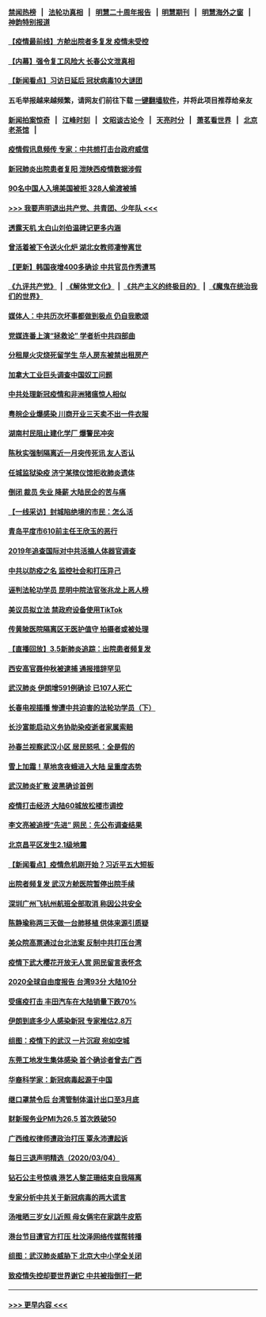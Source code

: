 #### [禁闻热榜](热点新闻.md?=0)  &nbsp;&nbsp;|&nbsp;&nbsp; [法轮功真相](https://github.com/gfw-breaker/truth/blob/master/README.md?=0) &nbsp;&nbsp;|&nbsp;&nbsp; [明慧二十周年报告](https://github.com/gfw-breaker/mh-reports/blob/master/README.md?=0) &nbsp;&nbsp;|&nbsp;&nbsp;[明慧期刊](https://github.com/gfw-breaker/mh-qikan) &nbsp;&nbsp;|&nbsp;&nbsp; [明慧海外之窗](https://github.com/gfw-breaker/mh-news/blob/master/README.md?=0) &nbsp;&nbsp;|&nbsp;&nbsp; [神韵特别报道](https://github.com/gfw-breaker/mh-news/blob/master/shenyun.md?=0)
#### [【疫情最前线】方舱出院者多复发 疫情未受控](../pages/nsc413/n11918637.md?t=03061032) 
#### [【内幕】强令复工风险大 长春公文泄真相](../pages/nsc413/n11915640.md?t=03061032) 
#### [【新闻看点】习访日延后 冠状病毒10大谜团](../pages/nsc413/n11918067.md?t=03061032) 
#### 五毛举报越来越频繁，请网友们前往下载 [一键翻墙软件](https://github.com/gfw-breaker/ssr-accounts)，并将此项目推荐给亲友
#### [新闻拍案惊奇](https://github.com/gfw-breaker/banned-news/blob/master/pages/link4.md) &nbsp;&nbsp;|&nbsp;&nbsp; [江峰时刻](https://github.com/gfw-breaker/banned-news/blob/master/pages/link4.md) &nbsp;&nbsp;|&nbsp;&nbsp; [文昭谈古论今](https://github.com/gfw-breaker/banned-news/blob/master/pages/link4.md) &nbsp;&nbsp;|&nbsp;&nbsp; [天亮时分](https://github.com/gfw-breaker/banned-news/blob/master/pages/link4.md) &nbsp;&nbsp;|&nbsp;&nbsp; [萧茗看世界](https://github.com/gfw-breaker/banned-news/blob/master/pages/link4.md) &nbsp;&nbsp;|&nbsp;&nbsp; [北京老茶馆](https://github.com/gfw-breaker/banned-news/blob/master/pages/link4.md) &nbsp;&nbsp;|&nbsp;&nbsp; 
#### [疫情假讯息频传 专家：中共想打击台政府威信](../pages/nsc413/n11917670.md?t=03061032) 
#### [新冠肺炎出院患者复阳 泄陕西疫情数据涉假](../pages/nsc413/n11918259.md?t=03061032) 
#### [90名中国人入境美国被拒 328人偷渡被捕](../pages/nsc413/n11918378.md?t=03061032) 
#### [>>> 我要声明退出共产党、共青团、少年队 <<<](https://github.com/begood0513/goodnews/blob/master/quit/letter.md) 
#### [透露天机 太白山刘伯温碑记更多内涵](../pages/nsc413/n11918136.md?t=03061032) 
#### [曾活着被下令送火化炉 湖北女教师凄惨离世](../pages/nsc413/n11917920.md?t=03061032) 
#### [【更新】韩国夜增400多确诊 中共官员作秀遭骂](../pages/nsc413/n11890652.md?t=03061032) 
#### [《九评共产党》](https://github.com/begood0513/9ping.md/blob/master/README.md) &nbsp;|&nbsp; [《解体党文化》](../../../../jtdwh.md/blob/master/README.md)  &nbsp;|&nbsp; [《共产主义的终极目的》](../../../../gczydzjmd.md/blob/master/README.md) &nbsp;|&nbsp; [《魔鬼在统治我们的世界》](../../../../mgztzwmdsj.md/blob/master/README.md) 
#### [媒体人：中共历次坏事都做到极点 仍自我歌颂](../pages/nsc413/n11918066.md?t=03061032) 
#### [党媒连番上演“拯救论” 学者析中共四部曲](../pages/nsc413/n11918131.md?t=03061032) 
#### [分租屋火灾烧死留学生 华人房东被禁出租房产](../pages/nsc413/n11918099.md?t=03061032) 
#### [加拿大工业巨头调查中国奴工问题](../pages/nsc413/n11918115.md?t=03061032) 
#### [中共处理新冠疫情和非洲猪瘟惊人相似](../pages/nsc413/n11918081.md?t=03061032) 
#### [粤皖企业爆感染 川商开业三天卖不出一件衣服](../pages/nsc413/n11918013.md?t=03061032) 
#### [湖南村民阻止建化学厂 爆警民冲突](../pages/nsc413/n11917997.md?t=03061032) 
#### [陈秋实强制隔离近一月突传死讯 友人否认](../pages/nsc413/n11917742.md?t=03061032) 
#### [任城监狱染疫 济宁某殡仪馆拒收肺炎遗体](../pages/nsc413/n11917871.md?t=03061032) 
#### [倒闭 裁员 失业 降薪 大陆民企的苦与痛](../pages/nsc413/n11917912.md?t=03061032) 
#### [【一线采访】封城陷绝境的市民：怎么活](../pages/nsc413/n11917765.md?t=03061032) 
#### [青岛平度市610前主任王欣玉的恶行](../pages/nsc413/n11912429.md?t=03061032) 
#### [2019年追查国际对中共活摘人体器官调查](../pages/nsc413/n11917733.md?t=03061032) 
#### [中共以防疫之名 监控社会和打压异己](../pages/nsc413/n11917718.md?t=03061032) 
#### [诬判法轮功学员 昆明中院法官张兆龙上恶人榜](../pages/nsc413/n11911958.md?t=03061032) 
#### [美议员拟立法 禁政府设备使用TikTok](../pages/nsc413/n11917577.md?t=03061032) 
#### [传黄陂医院隔离区无医护值守 拍摄者或被处理](../pages/nsc413/n11917384.md?t=03061032) 
#### [【直播回放】3.5新肺炎追踪：出院患者频复发](../pages/nsc413/n11917459.md?t=03061032) 
#### [西安高官聂仲秋被逮捕 通报措辞罕见](../pages/nsc413/n11917055.md?t=03061032) 
#### [武汉肺炎 伊朗增591例确诊 已107人死亡](../pages/nsc413/n11917357.md?t=03061032) 
#### [长春电视插播 惨遭中共迫害的法轮功学员（下）](../pages/nsc413/n11900218.md?t=03061032) 
#### [长沙富能启动义务协助染疫逝者家属索赔](../pages/nsc413/n11917306.md?t=03061032) 
#### [孙春兰视察武汉小区 居民怒吼：全是假的](../pages/nsc413/n11916833.md?t=03061032) 
#### [雪上加霜！草地贪夜蛾进入大陆 呈重度态势](../pages/nsc413/n11917141.md?t=03061032) 
#### [武汉肺炎扩散 波黑确诊首例](../pages/nsc413/n11917042.md?t=03061032) 
#### [疫情打击经济 大陆60城放松楼市调控](../pages/nsc413/n11916226.md?t=03061032) 
#### [李文亮被追授“先进” 网民：先公布调查结果](../pages/nsc413/n11916903.md?t=03061032) 
#### [北京昌平区发生2.1级地震](../pages/nsc413/n11917006.md?t=03061032) 
#### [【新闻看点】疫情危机刚开始？习近平五大短板](../pages/nsc413/n11915146.md?t=03061032) 
#### [出院者频复发 武汉方舱医院暂停出院手续](../pages/nsc413/n11915322.md?t=03061032) 
#### [深圳广州飞杭州航班全部取消 称因公共安全](../pages/nsc413/n11916670.md?t=03061032) 
#### [陈静瑜称两三天做一台肺移植 供体来源引质疑](../pages/nsc413/n11916385.md?t=03061032) 
#### [美众院高票通过台北法案 反制中共打压台湾](../pages/nsc413/n11915911.md?t=03061032) 
#### [疫情下武大樱花开放无人赏 网民留言表怀念](../pages/nsc413/n11916132.md?t=03061032) 
#### [2020全球自由度报告 台湾93分 大陆10分](../pages/nsc413/n11916016.md?t=03061032) 
#### [受瘟疫打击 丰田汽车在大陆销量下跌70%](../pages/nsc413/n11916071.md?t=03061032) 
#### [伊朗到底多少人感染新冠 专家推估2.8万](../pages/nsc413/n11916156.md?t=03061032) 
#### [组图：疫情下的武汉 一片沉寂 宛如空城](../pages/nsc413/n11914758.md?t=03061032) 
#### [东莞工地发生集体感染 首个确诊者曾去广西](../pages/nsc413/n11915982.md?t=03061032) 
#### [华裔科学家：新冠病毒起源于中国](../pages/nsc413/n11916042.md?t=03061032) 
#### [继口罩禁令后 台湾管制体温计出口至3月底](../pages/nsc413/n11915859.md?t=03061032) 
#### [财新服务业PMI为26.5 首次跌破50](../pages/nsc413/n11915705.md?t=03061032) 
#### [广西维权律师遭政治打压 覃永沛遭起诉](../pages/nsc413/n11915955.md?t=03061032) 
#### [每日三退声明精选（2020/03/04）](../pages/nsc413/n11915939.md?t=03061032) 
#### [钻石公主号惊魂 港艺人黎芷珊结束自我隔离](../pages/nsc413/n11915104.md?t=03061032) 
#### [专家分析中共关于新冠病毒的两大谎言](../pages/nsc413/n11915753.md?t=03061032) 
#### [汤唯晒三岁女儿近照 母女俩宅在家跳牛皮筋](../pages/nsc413/n11915518.md?t=03061032) 
#### [港台节目遭官方打压 杜汶泽网络传媒帮转播](../pages/nsc413/n11915262.md?t=03061032) 
#### [组图：武汉肺炎威胁下 北京大中小学全关闭](../pages/nsc413/n11915487.md?t=03061032) 
#### [致疫情失控却要世界谢它 中共被指倒打一耙](../pages/nsc413/n11915738.md?t=03061032) 

----
#### [ >>> 更早内容 <<< ](../indexes/nsc413-earlier.md)
